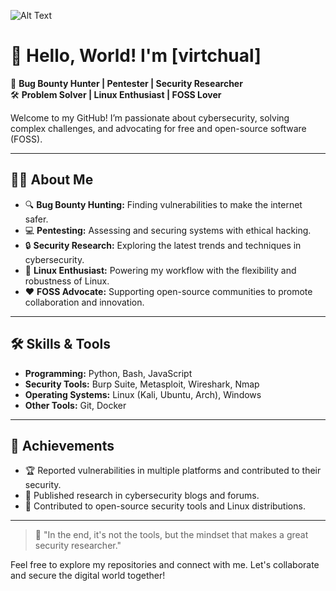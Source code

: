 ![Alt Text](https://i.pinimg.com/originals/32/c7/4c/32c74c10a76f90741ec78ab93cd7c7e6.gif)

<!--
**virtchual/virtchual** is a ✨ _special_ ✨ repository because its `README.md` (this file) appears on your GitHub profile.

Here are some ideas to get you started:

- 🔭 I’m currently working on ...
- 🌱 I’m currently learning ...
- 👯 I’m looking to collaborate on ...
- 🤔 I’m looking for help with ...
- 💬 Ask me about ...
- 📫 How to reach me: ...
- 😄 Pronouns: ...
- ⚡ Fun fact: ...
-->
# 👋 Hello, World! I'm [virtchual] 

🚀 **Bug Bounty Hunter | Pentester | Security Researcher**  
🛠️ **Problem Solver | Linux Enthusiast | FOSS Lover**  

Welcome to my GitHub! I’m passionate about cybersecurity, solving complex challenges, and advocating for free and open-source software (FOSS).  

---

## 🕵️‍♂️ About Me  
- 🔍 **Bug Bounty Hunting:** Finding vulnerabilities to make the internet safer.  
- 💻 **Pentesting:** Assessing and securing systems with ethical hacking.  
- 🔒 **Security Research:** Exploring the latest trends and techniques in cybersecurity.  
- 🐧 **Linux Enthusiast:** Powering my workflow with the flexibility and robustness of Linux.  
- ❤️ **FOSS Advocate:** Supporting open-source communities to promote collaboration and innovation.  

---

## 🛠️ Skills & Tools  
- **Programming:** Python, Bash, JavaScript  
- **Security Tools:** Burp Suite, Metasploit, Wireshark, Nmap  
- **Operating Systems:** Linux (Kali, Ubuntu, Arch), Windows  
- **Other Tools:** Git, Docker

---

## 🌟 Achievements  
- 🏆 Reported vulnerabilities in multiple platforms and contributed to their security.  
- 📜 Published research in cybersecurity blogs and forums.  
- 🤝 Contributed to open-source security tools and Linux distributions.  

---
<!--
## 📬 Let’s Connect  
🌐 **Website/Portfolio:** [YourWebsite.com]  
🐦 **Twitter:** [@YourTwitterHandle](https://twitter.com/YourTwitterHandle)  
🔗 **LinkedIn:** [Your LinkedIn Profile](https://linkedin.com/in/YourLinkedIn)  
📧 **Email:** [your.email@example.com](mailto:your.email@example.com)  

---

## 📂 Featured Projects  
Here are some projects I’m proud to share:  

### 🔐 [Project Name](https://github.com/yourusername/project-repo)  
_A brief description of the project and its purpose._  

### 🛠️ [Tool Name](https://github.com/yourusername/tool-repo)  
_An open-source tool to enhance security workflows._  

---
-->
> 🌟 "In the end, it's not the tools, but the mindset that makes a great security researcher."  

Feel free to explore my repositories and connect with me. Let's collaborate and secure the digital world together!  
